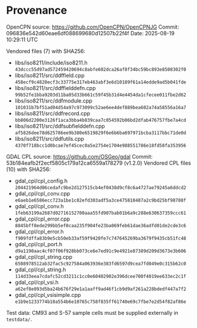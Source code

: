 # Provenance

OpenCPN source: https://github.com/OpenCPN/OpenCPNJG
Commit: 096836e542d60eae6df088699680d12507b22f4f
Date: 2025-08-19 10:29:11 UTC

Vendored files (7) with SHA256:
- libs/iso8211/include/iso8211.h `43dccc55d97ad572459420694c8abfe602dca26af8f34bc59bc893e8508302f0`
- libs/iso8211/src/ddffield.cpp `458ecf9c4820ecf3c33775e317eb463abf3e6d10189f61a14edde9ad5b041fde`
- libs/iso8211/src/ddffielddefn.cpp `99b52fe1bba9203d11ba05d33b661c59f45b31d4e4454da1cfecee011fbe2d62`
- libs/iso8211/src/ddfmodule.cpp `101031b7bf51ad04d54a97c973099c52ae6ee4def889bea602a74a58556a16a7`
- libs/iso8211/src/ddfrecord.cpp `bb806d2200e3126f1aca3bba4b839caa7c054592b06bd2dfab476757fbe7a4cd`
- libs/iso8211/src/ddfsubfielddefn.cpp `af5826dee78d625786ee9b380e6519829f6e6b6ba697971bcba3117bbc71de0d`
- libs/iso8211/src/ddfutils.cpp `4370f718bcc1d0bcae7ef45cec0a5e2754e1704e988551786e18fd58fa353956`

GDAL CPL source: https://github.com/OSGeo/gdal
Commit: 53b184eafb2f2ecf5805c179a12ca6559a178279 (v1.2.0)
Vendored CPL files (10) with SHA256:
- gdal_cpl/cpl_config.h `204421964d06cedafc9be2d127515cb4ef0438d9cf8c6a4727ae79245a6ddcd2`
- gdal_cpl/cpl_conv.cpp `e6aeb1e6586ecc723a1be1c82efd303adf5a3ce475810487a2c9bd25bf98708f`
- gdal_cpl/cpl_conv.h `1feb63199a2687d02716152700aaa55fd907bab01b6a9c288e630637359ccc61`
- gdal_cpl/cpl_error.cpp `8845bff8ede299bb5ef0caa235f904fe23ba069feb61dae36adfd01de2cde3c6`
- gdal_cpl/cpl_error.h `f909fdffa83b9e5cb50eb33af59f9420fe7c747645269ba3679f9435cb51fc48`
- gdal_cpl/cpl_port.h `d9a1190aac4cf07f06f928bb073ce6e7ed91c9e4921e87389d209d3673e3b606`
- gdal_cpl/cpl_string.cpp `6508978512ab32fac5c927584a063936e383fd6597d9cea7fd049e0c315b62c0`
- gdal_cpl/cpl_string.h `114d33eea7cdafc52cd3211c1cc0e60402902e396dcee700f4019ee633ec2c1f`
- gdal_cpl/cpl_vsi.h `a62ef8e893d5ba24b676f29e1a1aaff9ad46f1cb9d9af261a228bdedf447a7f2`
- gdal_cpl/cpl_vsisimple.cpp `e1b9e1233774b18a554b6e10765c758f835ff61740e69c7fbe7e2d54f82af86e`

Test data: CM93 and S-57 sample cells must be supplied externally in `testdata/`.
